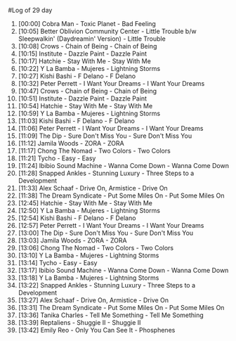 #Log of 29 day

1. [00:00] Cobra Man - Toxic Planet - Bad Feeling
1. [10:05] Better Oblivion Community Center - Little Trouble b/w Sleepwalkin' (Daydreamin' Version) - Little Trouble
1. [10:08] Crows - Chain of Being - Chain of Being
1. [10:15] Institute - Dazzle Paint - Dazzle Paint
1. [10:17] Hatchie - Stay With Me - Stay With Me
1. [10:22] Y La Bamba - Mujeres - Lightning Storms
1. [10:27] Kishi Bashi - F Delano - F Delano
1. [10:32] Peter Perrett - I Want Your Dreams - I Want Your Dreams
1. [10:47] Crows - Chain of Being - Chain of Being
1. [10:51] Institute - Dazzle Paint - Dazzle Paint
1. [10:54] Hatchie - Stay With Me - Stay With Me
1. [10:59] Y La Bamba - Mujeres - Lightning Storms
1. [11:03] Kishi Bashi - F Delano - F Delano
1. [11:06] Peter Perrett - I Want Your Dreams - I Want Your Dreams
1. [11:09] The Dip - Sure Don't Miss You - Sure Don't Miss You
1. [11:12] Jamila Woods - ZORA - ZORA
1. [11:17] Chong The Nomad - Two Colors - Two Colors
1. [11:21] Tycho - Easy - Easy
1. [11:24] Ibibio Sound Machine - Wanna Come Down - Wanna Come Down
1. [11:28] Snapped Ankles - Stunning Luxury - Three Steps to a Development
1. [11:33] Alex Schaaf - Drive On, Armistice - Drive On
1. [11:38] The Dream Syndicate - Put Some Miles On - Put Some Miles On
1. [12:45] Hatchie - Stay With Me - Stay With Me
1. [12:50] Y La Bamba - Mujeres - Lightning Storms
1. [12:54] Kishi Bashi - F Delano - F Delano
1. [12:57] Peter Perrett - I Want Your Dreams - I Want Your Dreams
1. [13:00] The Dip - Sure Don't Miss You - Sure Don't Miss You
1. [13:03] Jamila Woods - ZORA - ZORA
1. [13:06] Chong The Nomad - Two Colors - Two Colors
1. [13:10] Y La Bamba - Mujeres - Lightning Storms
1. [13:14] Tycho - Easy - Easy
1. [13:17] Ibibio Sound Machine - Wanna Come Down - Wanna Come Down
1. [13:18] Y La Bamba - Mujeres - Lightning Storms
1. [13:22] Snapped Ankles - Stunning Luxury - Three Steps to a Development
1. [13:27] Alex Schaaf - Drive On, Armistice - Drive On
1. [13:31] The Dream Syndicate - Put Some Miles On - Put Some Miles On
1. [13:36] Tanika Charles - Tell Me Something - Tell Me Something
1. [13:39] Reptaliens - Shuggie II - Shuggie II
1. [13:42] Emily Reo - Only You Can See It - Phosphenes
